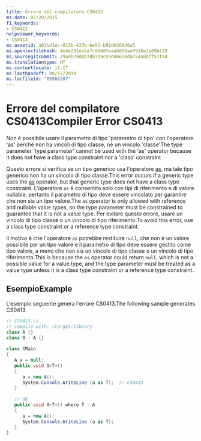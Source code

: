 ```yaml
---
title: Errore del compilatore CS0413
ms.date: 07/20/2015
f1_keywords:
- CS0413
helpviewer_keywords:
- CS0413
ms.assetid: a01bd1ec-015b-433b-be55-b91db268d6a5
ms.openlocfilehash: 4e4e291ecba7c98ddfeaa6806aef910a1a89b270
ms.sourcegitcommit: 29a9b29d8b7d07b9c59d46628da754a8bff57fa4
ms.translationtype: HT
ms.contentlocale: it-IT
ms.lasthandoff: 08/17/2019
ms.locfileid: "69566267"
---
```

# <a name="compiler-error-cs0413"></a><span data-ttu-id="bb82c-102">Errore del compilatore CS0413</span><span class="sxs-lookup"><span data-stu-id="bb82c-102">Compiler Error CS0413</span></span>
<span data-ttu-id="bb82c-103">Non è possibile usare il parametro di tipo 'parametro di tipo' con l'operatore 'as' perché non ha vincoli di tipo classe, né un vincolo 'classe'</span><span class="sxs-lookup"><span data-stu-id="bb82c-103">The type parameter 'type parameter' cannot be used with the 'as' operator because it does not have a class type constraint nor a 'class' constraint</span></span>  
  
<span data-ttu-id="bb82c-104">Questo errore si verifica se un tipo generico usa l'operatore [as](../operators/type-testing-and-cast.md#as-operator), ma tale tipo generico non ha un vincolo di tipo classe.</span><span class="sxs-lookup"><span data-stu-id="bb82c-104">This error occurs if a generic type uses the [as](../operators/type-testing-and-cast.md#as-operator) operator, but that generic type does not have a class type constraint.</span></span> <span data-ttu-id="bb82c-105">L'operatore `as` è consentito solo con tipi di riferimento e di valore nullable, pertanto il parametro di tipo deve essere vincolato per garantire che non sia un tipo valore.</span><span class="sxs-lookup"><span data-stu-id="bb82c-105">The `as` operator is only allowed with reference and nullable value types, so the type parameter must be constrained to guarantee that it is not a value type.</span></span> <span data-ttu-id="bb82c-106">Per evitare questo errore, usare un vincolo di tipo classe o un vincolo di tipo riferimento.</span><span class="sxs-lookup"><span data-stu-id="bb82c-106">To avoid this error, use a class type constraint or a reference type constraint.</span></span>
  
<span data-ttu-id="bb82c-107">Il motivo è che l'operatore `as` potrebbe restituire `null`, che non è un valore possibile per un tipo valore e il parametro di tipo deve essere gestito come tipo valore, a meno che non sia un vincolo di tipo classe o un vincolo di tipo riferimento.</span><span class="sxs-lookup"><span data-stu-id="bb82c-107">This is because the `as` operator could return `null`, which is not a possible value for a value type, and the type parameter must be treated as a value type unless it is a class type constraint or a reference type constraint.</span></span>
  
## <a name="example"></a><span data-ttu-id="bb82c-108">Esempio</span><span class="sxs-lookup"><span data-stu-id="bb82c-108">Example</span></span>

<span data-ttu-id="bb82c-109">L'esempio seguente genera l'errore CS0413.</span><span class="sxs-lookup"><span data-stu-id="bb82c-109">The following sample generates CS0413.</span></span>  
  
```csharp  
// CS0413.cs  
// compile with: /target:library  
class A {}  
class B : A {}  
  
class CMain  
{  
   A a = null;  
   public void G<T>()  
   {  
      a = new A();  
      System.Console.WriteLine (a as T);  // CS0413  
   }  
  
   // OK  
   public void H<T>() where T : A  
   {  
      a = new A();  
      System.Console.WriteLine (a as T);  
   }  
}  
```

